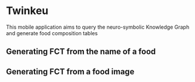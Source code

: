 # Twinkeu
This mobile application aims to query the neuro-symbolic Knowledge Graph and generate food composition tables

## Generating FCT from the name of a food


## Generating FCT from a food image


